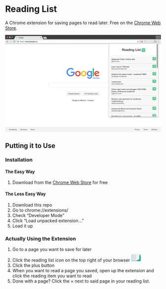 # Reading List
A Chrome extension for saving pages to read later. Free on the [Chrome Web Store](https://chrome.google.com/webstore/detail/lloccabjgblebdmncjndmiibianflabo).

![Chrome Reading List extension](screenshot.png)

## Putting it to Use

### Installation
#### The Easy Way
1. Download from the [Chrome Web Store](https://chrome.google.com/webstore/detail/lloccabjgblebdmncjndmiibianflabo) for free

#### The Less Easy Way

1. Download this repo
2. Go to chrome://extensions/
3. Check “Developer Mode”
4. Click “Load unpacked extension...”
5. Load it up

### Actually Using the Extension
1. Go to a page you want to save for later
2. Click the reading list icon on the top right of your browser ![Chrome Reading List icon](icon32.png)
3. Click the plus button
4. When you want to read a page you saved, open up the extension and click the reading item you want to read
5. Done with a page? Click the &times; next to said page in your reading list.
